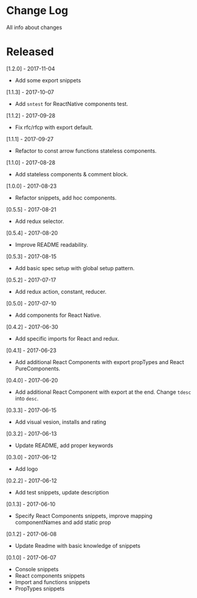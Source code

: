 # Change Log
All info about changes

# Released

[1.2.0] - 2017-11-04
  - Add some export snippets

[1.1.3] - 2017-10-07
  - Add `sntest` for ReactNative components test.

[1.1.2] - 2017-09-28
  - Fix rfc/rfcp with export default.

[1.1.1] - 2017-09-27
  - Refactor to const arrow functions stateless components.

[1.1.0] - 2017-08-28
  - Add stateless components & comment block.

[1.0.0] - 2017-08-23
  - Refactor snippets, add hoc components.

[0.5.5] - 2017-08-21
  - Add redux selector.

[0.5.4] - 2017-08-20
  - Improve README readability.

[0.5.3] - 2017-08-15
  - Add basic spec setup with global setup pattern.

[0.5.2] - 2017-07-17
  - Add redux action, constant, reducer.

[0.5.0] - 2017-07-10
  - Add components for React Native.

[0.4.2] - 2017-06-30
  - Add specific imports for React and redux.

[0.4.1] - 2017-06-23
  - Add additional React Components with export propTypes and React PureComponents.

[0.4.0] - 2017-06-20
  - Add additional React Component with export at the end. Change `tdesc` into `desc`.

[0.3.3] - 2017-06-15
  - Add visual vesion, installs and rating

[0.3.2] - 2017-06-13
  - Update README, add proper keywords

[0.3.0] - 2017-06-12
  - Add logo

[0.2.2] - 2017-06-12
  - Add test snippets, update description

[0.1.3] - 2017-06-10
  - Specify React Components snippets, improve mapping componentNames and add static prop

[0.1.2] - 2017-06-08
  - Update Readme with basic knowledge of snippets

[0.1.0] - 2017-06-07
  - Console snippets
  - React components snippets
  - Import and functions snippets
  - PropTypes snippets
